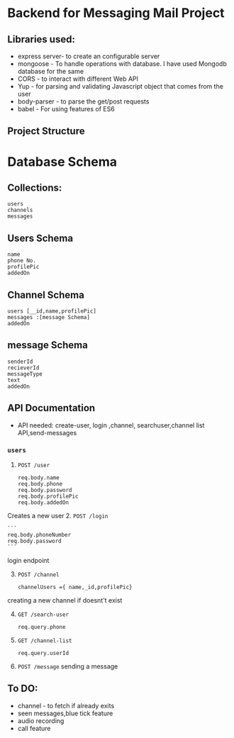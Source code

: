 # Backend for Messaging Mail Project

## Libraries used:
- express server- to create an configurable server
- mongoose - To handle operations with database. I have used Mongodb database for the same
- CORS - to interact with different Web API
- Yup - for parsing and validating Javascript object that comes from the user
- body-parser - to parse the get/post requests
- babel - For using features of ES6 

## Project Structure


# Database Schema

## Collections:
    users
    channels 
    messages

## Users Schema
    name
    phone No.
    profilePic
    addedOn

## Channel Schema
    users [__id,name,profilePic]
    messages :[message Schema]
    addedOn

## message Schema
    senderId
    recieverId
    messageType
    text
    addedOn
    
## API Documentation

- API needed:  create-user, login ,channel, searchuser,channel list API,send-messages

### `users`
1. `POST /user`
    ```
    req.body.name
    req.body.phone
    req.body.password
    req.body.profilePic
    req.body.addedOn
    ```
Creates a new user 
2. `POST /login`
    
    ```
    req.body.phoneNumber
    req.body.password
    ```
login endpoint
    
3. `POST /channel`
    ```
    channelUsers ={ name,_id,profilePic}
    ```
creating a new channel if doesnt't exist

4. `GET /search-user`
    ```
    req.query.phone
    ```


5. `GET /channel-list`
    ```
    req.query.userId
    ```

6. `POST /message`
sending a message

## To DO:
-  channel - to fetch if already exits
-  seen messages,blue tick feature
-  audio recording 
-  call feature 

